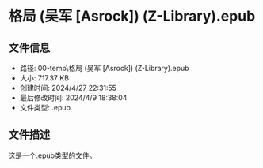 ﻿# 格局 (吴军 [Asrock]) (Z-Library).epub

## 文件信息
- 路径: 00-temp\格局 (吴军 [Asrock]) (Z-Library).epub
- 大小: 717.37 KB
- 创建时间: 2024/4/27 22:31:55
- 最后修改时间: 2024/4/9 18:38:04
- 文件类型: .epub

## 文件描述
这是一个.epub类型的文件。

